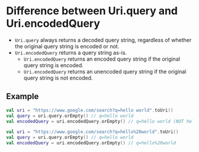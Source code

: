 # Difference between Uri.query and Uri.encodedQuery
- `Uri.query` always returns a decoded query string, regardless of whether the original query string is encoded or not.
- `Uri.encodedQuery` returns a query string as-is.
    - `Uri.encodedQuery` returns an encoded query string if the original query string is encoded.
    - `Uri.encodedQuery` returns an unencoded query string if the original query string is not encoded.

## Example
```kotlin
val uri = "https://www.google.com/search?q=hello world".toUri()
val query = uri.query.orEmpty() // q=hello world
val encodedQuery = uri.encodedQuery.orEmpty() // q=hello world (NOT hello%20world)
```

```kotlin
val uri = "https://www.google.com/search?q=hello%20world".toUri()
val query = uri.query.orEmpty() // q=hello world
val encodedQuery = uri.encodedQuery.orEmpty() // q=hello%20world
```
